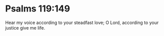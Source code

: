 # Psalms 119:149

Hear my voice according to your steadfast love; O Lord, according to your justice give me life.
